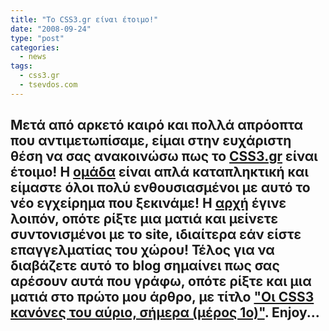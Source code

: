 ```yaml
---
title: "To CSS3.gr είναι έτοιμο!"
date: "2008-09-24"
type: "post"
categories:
  - news
tags:
  - css3.gr
  - tsevdos.com
---
```


## Μετά από αρκετό καιρό και πολλά απρόοπτα που αντιμετωπίσαμε, είμαι στην ευχάριστη θέση να σας ανακοινώσω πως το [**CSS3.gr**](http://www.css3.gr/ "CSS3.gr site") είναι έτοιμο! Η [ομάδα](http://css3.gr/about/ "CSS3.gr team") είναι απλά καταπληκτική και είμαστε όλοι πολύ ενθουσιασμένοι με αυτό το νέο εγχείρημα που ξεκινάμε! Η [αρχή](http://css3.gr/blog/post/css3-the-begining/ "CSS3.gr starts!") έγινε λοιπόν, οπότε ρίξτε μια ματιά και μείνετε συντονισμένοι με το site, ιδιαίτερα εάν είστε επαγγελματίας του χώρου! Τέλος για να διαβάζετε αυτό το blog σημαίνει πως σας αρέσουν αυτά που γράφω, οπότε ρίξτε και μια ματιά στο πρώτο μου άρθρο, με τίτλο ["Οι CSS3 κανόνες του αύριο, σήμερα (μέρος 1ο)"](http://css3.gr/articles/article/css3-browsers-1/ "CSS3.gr Tsevdos article"). Enjoy...
